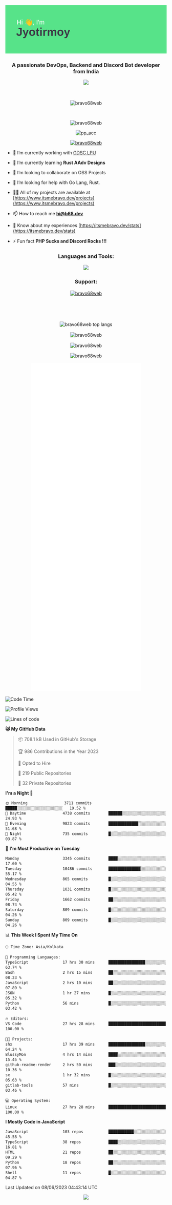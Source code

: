 <p align="center"><img src="header.png"></p>
<h3 align="center">A passionate DevOps, Backend and Discord Bot developer from India</h3>

<p align="center"><a href="https://discord.com/users/457039372009865226"><img src="https://lanyard-profile-readme.vercel.app/api/457039372009865226"></a></p>
                           
<br>
<p align="center"> <img src="https://komarev.com/ghpvc/?username=bravo68web&label=Profile%20views&color=0e75b6&style=flat" alt="bravo68web" /> </p>
<br>


<p align="center"><img src="https://github-profile-trophy.vercel.app/?username=bravo68web&theme=discord&column=3&row=2" alt="bravo68web" /> </p>
<p align="center"><img src="https://osu-embed.b68dev.xyz/pp_acc" alt="pp_acc" /> </p>

<p align="center"> <a href="https://twitter.com/bravo68web" target="blank"><img src="https://img.shields.io/twitter/follow/bravo68web?logo=twitter&style=for-the-badge" alt="bravo68web" /></a> </p>

- 🔭 I’m currently working with [GDSC LPU](https://gdsclpu.live/)

- 🌱 I’m currently learning **Rust AAdv Designs**

- 👯 I’m looking to collaborate on OSS Projects

- 🤝 I’m looking for help with Go Lang, Rust.

- 👨‍💻 All of my projects are available at [https://www.itsmebravo.dev/projects](https://www.itsmebravo.dev/projects)

<!-- - 💬 Ask me about **DF Techs** -->

- 📫 How to reach me **hi@b68.dev**

- 📄 Know about my experiences [https://itsmebravo.dev/stats](https://itsmebravo.dev/stats)

- ⚡ Fun fact **PHP Sucks and Discord Rocks !!!**

<h3 align="center">Languages and Tools:</h3>
<p align="center"> 
<img src="https://skillicons.dev/icons?i=aws,bash,c,cs,cpp,cloudflare,css,dart,devto,discord,bots,docker,electron,ember,emotion,express,fastapi,figma,firebase,flask,gcp,git,github,githubactions,go,gitlab,graphql,heroku,html,ai,ipfs,js,jest,linux,md,mastodon,mongodb,neovim,netlify,nextjs,nginx,nodejs,postgres,postman,powershell,py,react,redis,regex,replit,rocket,rust,sqlite,mysql,stackoverflow,styledcomponents,supabase,sentry,solidity,svg,tailwind,tauri,twitter,ts,unity,v,vercel,vim,vite,wasm,webpack,workers&perline=8&theme=dark" />
</p>

<h3 align="center">Support:</h3>
<p align="center"><a href="https://www.buymeacoffee.com/bravo68web"> <img align="center" src="https://cdn.buymeacoffee.com/buttons/v2/default-yellow.png" height="50" width="210" alt="bravo68web" /></a></p><br><br>
<br>

<p align="center"> <img align="center" src="https://github-readme-stats-sync.vercel.app/api/top-langs?username=bravo68web&count_private=true&show_icons=true&theme=radical&border_radius=10&&langs_count=10&layout=compact" alt="bravo68web top langs" /></p>

<p align="center"> <img align="center" src="https://github-readme-stats-sync.vercel.app/api?username=bravo68web&count_private=true&show_icons=true&theme=radical&border_radius=10" alt="bravo68web" /></p>

<p align="center"> <img align="center" src="https://github-readme-streak-stats.herokuapp.com?user=bravo68web&theme=dracula&hide_border=true" alt="bravo68web" /></p>

<p align="center"> <img align="center" src="https://github-readme-stats-sync.vercel.app/api/wakatime?username=bravo68web&count_private=true&show_icons=true&theme=aura_dark&border_radius=10&&langs_count=10&layout=compact&range=last_7_days" alt="bravo68web" /></p>

<p align="center"><img src="https://raw.githubusercontent.com/BRAVO68WEB/BRAVO68WEB/master/github-metrics.svg"></p>

<!--START_SECTION:waka-->
![Code Time](http://img.shields.io/badge/Code%20Time-4%2C841%20hrs%203%20mins-blue)

![Profile Views](http://img.shields.io/badge/Profile%20Views-57-blue)

![Lines of code](https://img.shields.io/badge/From%20Hello%20World%20I%27ve%20Written-58.1%20million%20lines%20of%20code-blue)

**🐱 My GitHub Data** 

> 📦 708.1 kB Used in GitHub's Storage 
 > 
> 🏆 986 Contributions in the Year 2023
 > 
> 💼 Opted to Hire
 > 
> 📜 219 Public Repositories 
 > 
> 🔑 32 Private Repositories 
 > 
**I'm a Night 🦉** 

```text
🌞 Morning                3711 commits        █████░░░░░░░░░░░░░░░░░░░░   19.52 % 
🌆 Daytime                4738 commits        ██████░░░░░░░░░░░░░░░░░░░   24.93 % 
🌃 Evening                9823 commits        █████████████░░░░░░░░░░░░   51.68 % 
🌙 Night                  735 commits         █░░░░░░░░░░░░░░░░░░░░░░░░   03.87 % 
```
📅 **I'm Most Productive on Tuesday** 

```text
Monday                   3345 commits        ████░░░░░░░░░░░░░░░░░░░░░   17.60 % 
Tuesday                  10486 commits       ██████████████░░░░░░░░░░░   55.17 % 
Wednesday                865 commits         █░░░░░░░░░░░░░░░░░░░░░░░░   04.55 % 
Thursday                 1031 commits        █░░░░░░░░░░░░░░░░░░░░░░░░   05.42 % 
Friday                   1662 commits        ██░░░░░░░░░░░░░░░░░░░░░░░   08.74 % 
Saturday                 809 commits         █░░░░░░░░░░░░░░░░░░░░░░░░   04.26 % 
Sunday                   809 commits         █░░░░░░░░░░░░░░░░░░░░░░░░   04.26 % 
```


📊 **This Week I Spent My Time On** 

```text
🕑︎ Time Zone: Asia/Kolkata

💬 Programming Languages: 
TypeScript               17 hrs 30 mins      ████████████████░░░░░░░░░   63.74 % 
Bash                     2 hrs 15 mins       ██░░░░░░░░░░░░░░░░░░░░░░░   08.23 % 
JavaScript               2 hrs 10 mins       ██░░░░░░░░░░░░░░░░░░░░░░░   07.89 % 
JSON                     1 hr 27 mins        █░░░░░░░░░░░░░░░░░░░░░░░░   05.32 % 
Python                   56 mins             █░░░░░░░░░░░░░░░░░░░░░░░░   03.42 % 

🔥 Editors: 
VS Code                  27 hrs 28 mins      █████████████████████████   100.00 % 

🐱‍💻 Projects: 
shx                      17 hrs 39 mins      ████████████████░░░░░░░░░   64.24 % 
BlussyMon                4 hrs 14 mins       ████░░░░░░░░░░░░░░░░░░░░░   15.45 % 
github-readme-render     2 hrs 50 mins       ███░░░░░░░░░░░░░░░░░░░░░░   10.36 % 
sx                       1 hr 32 mins        █░░░░░░░░░░░░░░░░░░░░░░░░   05.63 % 
gitlab-tools             57 mins             █░░░░░░░░░░░░░░░░░░░░░░░░   03.46 % 

💻 Operating System: 
Linux                    27 hrs 28 mins      █████████████████████████   100.00 % 
```

**I Mostly Code in JavaScript** 

```text
JavaScript               103 repos           ███████████░░░░░░░░░░░░░░   45.58 % 
TypeScript               38 repos            ████░░░░░░░░░░░░░░░░░░░░░   16.81 % 
HTML                     21 repos            ██░░░░░░░░░░░░░░░░░░░░░░░   09.29 % 
Python                   18 repos            ██░░░░░░░░░░░░░░░░░░░░░░░   07.96 % 
Shell                    11 repos            █░░░░░░░░░░░░░░░░░░░░░░░░   04.87 % 
```




 Last Updated on 08/06/2023 04:43:14 UTC
<!--END_SECTION:waka-->

<p align="center"><img src="https://bravo68web.me/images/header_.png"></p>

